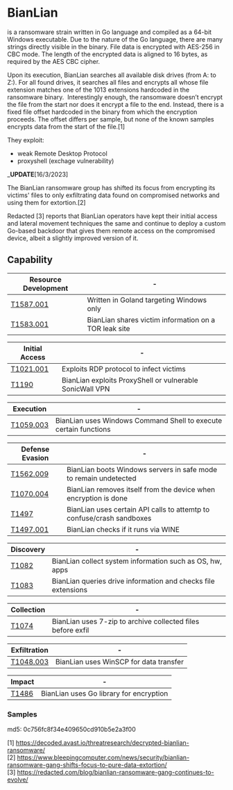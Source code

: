 # BianLian

is a ransomware strain written in Go language and compiled as a 64-bit Windows executable. Due to the nature of the Go language, there are many strings directly visible in the binary.
File data is encrypted with AES-256 in CBC mode. The length of the encrypted data is aligned to 16 bytes, as required by the AES CBC cipher. 

Upon its execution, BianLian searches all available disk drives (from A: to Z:). For all found drives, it searches all files and encrypts all whose file extension matches one of the 1013 extensions hardcoded in the ransomware binary. 
Interestingly enough, the ransomware doesn’t encrypt the file from the start nor does it encrypt a file to the end. Instead, there is a fixed file offset hardcoded in the binary from which the encryption proceeds. The offset differs per sample, but none of the known samples encrypts data from the start of the file.[1]



They exploit:
-  weak Remote Desktop Protocol 
- proxyshell (exchage vulnerability)


___UPDATE__[16/3/2023]

The BianLian ransomware group has shifted its focus from encrypting its victims' files to only exfiltrating data found on compromised networks and using them for extortion.[2]

Redacted [3] reports that BianLian operators have kept their initial access and lateral movement techniques the same and continue to deploy a custom Go-based backdoor that gives them remote access on the compromised device, albeit a slightly improved version of it.

## Capability

| Resource Development|-|
| ------ | ------ |
| [T1587.001](https://attack.mitre.org/techniques/T1587/001/)| Written in Goland targeting Windows only |
| [T1583.001](https://attack.mitre.org/techniques/T1583/001/) |BianLian shares victim information on a TOR leak site |

| Initial Access|-|
| ------ | ------ |
| [T1021.001](https://attack.mitre.org/techniques/T1021/001/)| Exploits RDP protocol to infect victims|
| [T1190](https://attack.mitre.org/techniques/T1190/) |BianLian exploits ProxyShell or vulnerable SonicWall VPN |

| Execution|-|
| ------ | ------ |
| [T1059.003](https://attack.mitre.org/techniques/T1059/003/)| BianLian uses Windows Command Shell to execute certain functions|

| Defense Evasion|-|
| ------ | ------ |
| [T1562.009](https://attack.mitre.org/techniques/T1562/009/)| BianLian boots Windows servers in safe mode to remain undetected|
| [T1070.004](https://attack.mitre.org/techniques/T1070/004/)| BianLian removes itself from the device when encryption is done|
| [T1497](https://attack.mitre.org/techniques/T1497/)| BianLian uses certain API calls to attemtp to confuse/crash sandboxes|
| [T1497.001](https://attack.mitre.org/techniques/T1497/001/)| BianLian checks if it runs via WINE|

| Discovery|-|
| ------ | ------ |
| [T1082](https://attack.mitre.org/techniques/T1082/)| BianLian collect system information such as OS, hw, apps|
| [T1083](https://attack.mitre.org/techniques/T1190/) |BianLian queries drive information and checks file extensions |

| Collection|-|
| ------ | ------ |
| [T1074](https://attack.mitre.org/techniques/T1074/)| BianLian uses 7-zip to archive collected files before exfil|

| Exfiltration|-|
| ------ | ------ |
| [T1048.003](https://attack.mitre.org/techniques/T1048/003/)| BianLian uses WinSCP for data transfer|

| Impact|-|
| ------ | ------ |
| [T1486](https://attack.mitre.org/techniques/T1486/)| BianLian uses Go library for encryption|

### Samples
md5: 0c756fc8f34e409650cd910b5e2a3f00



[1] https://decoded.avast.io/threatresearch/decrypted-bianlian-ransomware/  
[2] https://www.bleepingcomputer.com/news/security/bianlian-ransomware-gang-shifts-focus-to-pure-data-extortion/  
[3] https://redacted.com/blog/bianlian-ransomware-gang-continues-to-evolve/  
